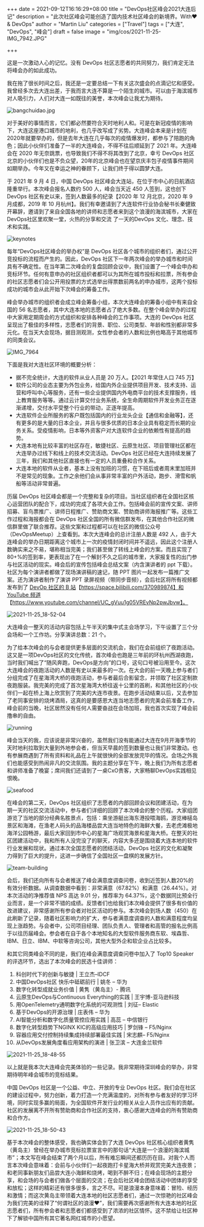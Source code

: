 +++
date = 2021-09-12T16:16:29+08:00
title = "DevOps社区峰会2021大连后记"
description = "此次社区峰会可能创造了国内技术社区峰会的新境界。With❤️ & DevOps"
author = "Martin Liu"
categories = ["Travel"]
tags = ["大连", "DevOps", "峰会"]
draft = false
image = "img/cos/2021-11-25-IMG_7942.JPG"

+++

这是一次激动人心的记忆。没有 DevOps 社区志愿者的共同努力，我们肯定无法将峰会办的如此成功。

<!--more-->

我在拖了很长时间之后，我还是一定要总结一下有关这次盛会的点滴记忆和感受。我曾经多次去大连出差，于我而言大连不算是一个陌生的城市。可以由于海滨城市对人吸引力，人们对大连一如既往的美誉，本次峰会让我尤为期待。

![bangchuidao.jpg](img/cos/2021-11-25-113246.jpg)

对于美好的事情而言，它们都必然要符合天时地利人和。可是在新冠疫情的影响下，大连这座港口城市的地利，也几乎改写成了劣势。大连峰会本来是计划在 2020年就要举办的，但是去年大连在几乎每次的疫情爆发时，都参与了陪跑的角色；因此小伙伴们准备了一半的大连峰会，不得不往后顺延到了 2021 年。大连峰会在 2020 年无奈跳票，也导致我们不得不将其改到了北京，幸亏 DevOps 社区北京的小伙伴们也是不负众望，20年的北京峰会也在望京庆丰包子疫情事件期间如期举办。今年又在幸运之神的眷顾下，让我们终于得以圆梦大连。

于 2021 年 9 ⽉ 4 ⽇，中国 DevOps 社区峰会⼤连站，在位于市中心的⽇航酒店隆重举⾏。本次峰会报名⼈数约 500 ⼈，峰会当天近 450 ⼈签到，这也创下 DevOps 社区有史以来，签到⼈数最多的纪录【2020 年 12 月北京，2020 年 9 月成都，2019 年 10 月杭州】。我们有幸邀请到了⼤连软件⾏业协会秘书⻓秦健致开幕辞，邀请到了来自全国各地的讲师和志愿者来到这个浪漫的海滨城市，大家在DevOps社区里欢聚一堂，火热的分享和交流 了一天的DevOps ⽂化、理念、技术和实践。

![keynotes](img/cos/2021-11-25-110555.jpg)

每年“DevOps社区峰会的举办权”是 DevOps 社区各个城市的组织者们，通过公开竞投标的流程而产生的。因此，DevOps 社区下一年两次峰会的举办城市和时间具有不确定性。在当年第二次峰会的复盘回顾会议中，我们设置了一个峰会申办和竞标环节。任何有意申办的社区组织者都可以为其所在城市投标和拉票，所有参会的社区志愿者们会公开用投票的方式选举出得票数前两名的申办城市，这两个投标成功的城市会从此开始下次峰会的筹备工作。

峰会举办城市的组织者会成立峰会筹备小组，本次⼤连峰会的筹备⼩组中有来⾃全国的 56 名志愿者，其中⼤连本地的志愿者占了绝⼤多数。在整个峰会举办的过程中大家用定期周会的方式组织和安排各种峰会的工作事项。大连的 DevOps 社区呈现出了极佳的多样性，志愿者们的背景、职位、公司类型、年龄和性别都非常多元化。在当天大会现场，据目测观测，女性参会者的人数和比例也略高于其他城市的同类会议。

![IMG_7964](img/cos/2021-11-25-110725.jpg)

下⾯是我对⼤连社区环境的概要分析：

- 据不完全统计，⼤连的软件从业⼈员是 20 万⼈。【2021 年常住人口 745 万】
- 软件公司的业态主要为外包业务，给国内外企业提供项目开发、技术⽀持、运营和呼叫中⼼等服务，还有⼀些企业提供国内外电商平台的技术⽀撑服务，线上教育服务等等。通过云计算交付业务系统，全生命周期软件开发业务正在逐渐递增，交付⽔平受整个⾏业的带动，正逐年提⾼。
- ⼤连软件企业所服务的客户既包括国内的⾏业⻰头企业【通信和金融等】，还有更多的是⼤量的⽇本企业，并且与很多优质的⽇本企业具有稳定而长期的业务关系。受疫情影响，⽇本等外资客户对⼤连软件企业的依赖性有提⾼的趋势。
- ⼤连本地有⽐较丰富的社区存在，敏捷社区、云原⽣社区、项目管理社区都在⼤连举办过线下和线上的技术交流活动。DevOps 社区已经在⼤连持续发展了三年，我们和其他社区直接也有⼀定的⼈员重叠和合作关系。
- ⼤连本地的软件从业者，基本上没有加班的习惯，在下班后或者周末里加班并不是常⻅的现象。⼯作之余他们会从事⾮常丰富的户外活动，跑步、滑雪和帆船等活动非常普遍。

历届 DevOps 社区峰会都是一个完整和复杂的项目。当社区组织者在全国社区核心运营团队的配合下，成功的完成了各项大会工作。包括峰会前的宣传⽂案、讲师招募、盲⻦票推广、讲师⽇程推广、赞助商⽂案、赞助商讲师海报推广等。这些工作过程和海报都会在 DevOps 社区全国的所有微信群发布，在其他合作社区的微信群⾥做了联合推荐。这些文案和过程都可以在社区的微信公众号（DevOpsMeetup）上查看到。本次大连峰会的总计注册人数是 492 人，由于大连峰会的举办日期距离这个城市上一次的疫情封闭时间并不遥远，因此这个注册人数确实来之不易，堪称相当完美；我们甚至做了转线上峰会的方案。而且实现了 80+%的签到率，更表现出了在一个解封不久之后的城市里，大家报复性的出门参与社区活动的现实。峰会后的宣传包括峰会总结⽂案（内含演讲者的 ppt 下载）。社区为每个演讲者都做了现场演讲稿的速记，随 PPT 图⽚⼀起发布⼀篇推广⽂案。还为演讲者制作了演讲 PPT 录屏视频（带同步⾳频），会后社区将所有视频都发布到了 [DevOp 社区的 B 站](https://space.bilibili.com/370989874)【https://space.bilibili.com/370989874】和 [YouTube 频道](https://www.youtube.com/channel/UC_gVuu1g05VREvNp2pwJbvw)【https://www.youtube.com/channel/UC_gVuu1g05VREvNp2pwJbvw】。

![2021-11-25_18-52-04](img/cos/2021-11-25-112907.jpg)

大连峰会⼀整天的活动内容包括上午半天的集中式主会场学习，下午设置了三个分会场和⼀个⼯作坊。分享演讲总数：21 个。

为了给本次峰会的与会者提供更多层⾯的交流机会，我们在会前组织了夜跑活动。这又是一项DevOps社区的文化传统，首次峰会也跑是三年前的环杭州西湖夜跑，当时我们喊出了“随风奔跑，DevOps是方向”的口号，这句口号被沿用至今。这次大连峰会的夜跑活动的⼈数是有史以来最多的⼀次。在⼤会的前⼀天晚上参与者们分组完成了在星海湾⼤桥的夜跑活动，参与者最后合影留念，并领取了社区定制款夜跑服装。我完美的完成了首次星海湾大桥往返十公里的首刷，和其他社区的小伙伴们一起在桥上海上欣赏到了完美的大连市夜景。在跑步活动结束以后，又去参加了老同事安排的烧烤酒局，这真的是要感恩大连当地志愿者的完美会前准备工作，峰会前的当晚，社区居然没有任何人需要奋战在会场加班，我也首次实现了峰会前撸串的自由。

![running](img/cos/2021-11-25-113715.jpg)

峰会当天的我，应该说是非常兴奋的，虽然我们没有能通过大连在9月开海季节的天时地利拉取到大量到外地参会者，但当天早晨的签到数量也让我们非常激动。也有参展商遇到了所有资料和礼品在上午就很快的全部发放完毕的情况。会场之外我们也能感受到热闹非凡的交流氛围。我的主题分享在下午，晚上我们为所有志愿者和讲师准备了晚宴；席间我们还请到了一桌CxO贵客，大家畅聊DevOps实践相见恨晚。

![seafood](img/cos/2021-11-25-112048.jpg)

在峰会的第⼆天，DevOps 社区组织了志愿者的内部回顾会议和团建活动，在为期⼀天的社区交流活动中，参与者们详细的回顾了本次峰会的整个历程。大家组团游览了当地的部分经典名胜景点，包括：乘坐游艇出海东港投喂海鸥，游览棒槌岛景区和海滩，在渔老人码头的品海楼品尝大连当地特色的海鲜大餐，去老虎滩极地海洋公园畅游，最后大家回到市中心的星海广场观赏海景和星海大桥。在整天的社区团建活动中，我和所有人没完没了的聊天，内容大多还是围绕着大连本地的软件行业发展和现状。通过本次全国志愿者的团结活动，DevOps 社区的文化和凝聚⼒得到了巨大的提升，这进一步确信了全国社区一盘棋的发展方针。

![team-building](img/cos/2021-11-25-112517.jpg)

会后，我们还向所有与会者推送了峰会满意度调查问卷，收到近签到人数20%的有效分析数据。从调查数据中看到：非常满意（67.82%）和满意（26.44%）。对本次活动的净推荐值 NPS 高达 9.01 分，推荐率为 64.37%，这个数据同比预全行业而言，是一个非常不错的成绩。反馈者们也给我们本次峰会提供了很多有价值的改进建议，非常感谢所有参会者对社区活动的参与。本次峰会到场⼈数（450）在此刷新了记录，随着社区影响⼒的扩⼤，参与者满意度调查的⼈数和满意程度均呈现上涨趋势。与会者中，公司项目经理、团队负责⼈、管理者和⾼管的报名⽐例⾼于以往历届峰会。参会者在自于各个本地知名的⼤型软件服务商东软、埃森哲、IBM、日立、IBM、中软等咨询公司，其他⼤型外企和软企业占⽐较多。

和其它同类峰会不同的是，我们在峰会满意度调查问卷中加入了 Top10 Speaker 的评选环节，选出了本次峰会的民选十佳讲师：

1. 科创时代下的创新与敏捷 | 王立杰–IDCF
2. 中国DevOps社区 快乐中砥砺前行 | 姚冬 – 华为
3. 数字化转型成就业务价值 | 黄隽（黄岛主）- 腾讯
4. 云原生DevOps与Continuous Everything的实践 | 王宇博-亚马逊科技
5. 用OpenTelemetry通明数字化系统的可观测性 | 刘征– Elastic
6. 基于DevOps的开源治理 | 庄表伟 – 华为
7. AI智能分析和数字化质量管控应用实践 | 高蕊 – 中信银行
8. 数字化转型趋势下NGINX KIC的高级应用技巧 | 罗剑锋 – F5/Nginx
9. 容器应用交付控制持续集成持续部署最佳实践 | 宋志麒– F5/Nginx
10. 从DevOps发展角度看应用架构的演进 | 张卫滨 – 大连金兰软件

![2021-11-25_18-48-55](img/cos/2021-11-25-111002.jpg)

以上就是我本次大连峰会完美体验的一些记录。我非常期待深圳峰会的举办，非常期待明年峰会城市的竞标结果。

中国 DevOps 社区是⼀个公益、中⽴、开放的专业 DevOps 社区。我们会在社区的建设过程中，努⼒创新，着⼒打造⼀个充满温度的，对所有参与者友好的学习环境，同时实现多赢的局⾯，为全国软件开发行业的相关从业人员作出应有的贡献。社区的发展离不开所有赞助商和合作社区的支持，衷心感谢大连峰会的所有赞助商和合作方。

![2021-11-25_18-50-43](img/cos/2021-11-25-111100.jpg)

基于本次峰会的整体感受，我也确实体会到了大连 DevOps 社区核心组织者黄隽（黄岛主）曾经在举办城市竞标拉票宣言中的那句话“大连是一个浪漫的海滨城市”；本文写在峰会结束了两个月以后，所有难忘瞬间还都历历在目。对我个人而言本次峰会意味着：会前与小伙伴们一起夜跑打卡星海大桥并观赏完美大连夜景；和老同事新朋友们品尝大连小海鲜和烧烤，喝到不醉不归；在峰会现场的主题分享，和会场的与会者们做各个层面的交流；在会后社区峰会团结活动中团体的享受和放松；这样的精彩还有很多很多，言之不尽。可是浪漫本身意味着：冒险、经历和激情；而这次黄岛主带领着大连本地的社区志愿者们，通过一次惊艳的社区峰会为我们完美的诠释了“何谓社区的浪漫❤️”，我们需要再次感谢所有大连本地的社区志愿者们，所有参会者和志愿者们都感受到了浓浓的社区情怀。这不禁给让社区种下了解锁中国所有其它著名网红城市的小愿望。
